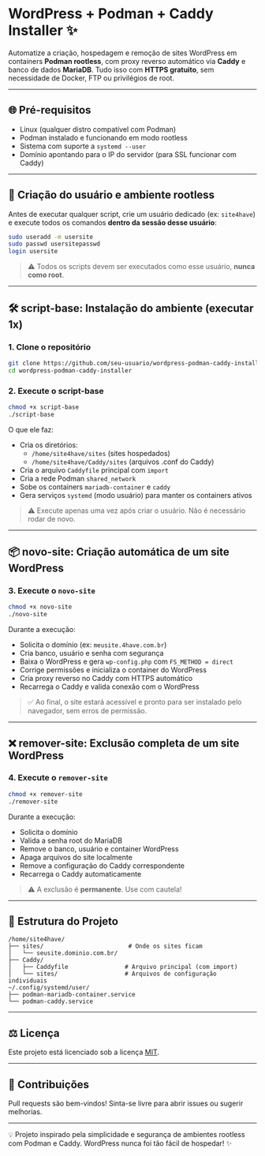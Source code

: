 # WordPress + Podman + Caddy Installer ✨

Automatize a criação, hospedagem e remoção de sites WordPress em containers **Podman rootless**, com proxy reverso automático via **Caddy** e banco de dados **MariaDB**. Tudo isso com **HTTPS gratuito**, sem necessidade de Docker, FTP ou privilégios de root.

---

## 🌐 Pré-requisitos

- Linux (qualquer distro compatível com Podman)
- Podman instalado e funcionando em modo rootless
- Sistema com suporte a `systemd --user`
- Domínio apontando para o IP do servidor (para SSL funcionar com Caddy)

---

## 👤 Criação do usuário e ambiente rootless

Antes de executar qualquer script, crie um usuário dedicado (ex: `site4have`) e execute todos os comandos **dentro da sessão desse usuário**:

```bash
sudo useradd -m usersite
sudo passwd usersitepasswd
login usersite
```

> ⚠️ Todos os scripts devem ser executados como esse usuário, **nunca como root**.

---

## 🛠️ script-base: Instalação do ambiente (executar 1x)

### 1. Clone o repositório

```bash
git clone https://github.com/seu-usuario/wordpress-podman-caddy-installer.git
cd wordpress-podman-caddy-installer
```

### 2. Execute o script-base

```bash
chmod +x script-base
./script-base
```

O que ele faz:

- Cria os diretórios:
  - `/home/site4have/sites` (sites hospedados)
  - `/home/site4have/Caddy/sites` (arquivos .conf do Caddy)
- Cria o arquivo `Caddyfile` principal com `import`
- Cria a rede Podman `shared_network`
- Sobe os containers `mariadb-container` e `caddy`
- Gera serviços `systemd` (modo usuário) para manter os containers ativos

> ⚠️ Execute apenas uma vez após criar o usuário. Não é necessário rodar de novo.

---

## 📦 novo-site: Criação automática de um site WordPress

### 3. Execute o `novo-site`

```bash
chmod +x novo-site
./novo-site
```

Durante a execução:

- Solicita o domínio (ex: `meusite.4have.com.br`)
- Cria banco, usuário e senha com segurança
- Baixa o WordPress e gera `wp-config.php` com `FS_METHOD = direct`
- Corrige permissões e inicializa o container do WordPress
- Cria proxy reverso no Caddy com HTTPS automático
- Recarrega o Caddy e valida conexão com o WordPress

> ✅ Ao final, o site estará acessível e pronto para ser instalado pelo navegador, sem erros de permissão.

---

## ❌ remover-site: Exclusão completa de um site WordPress

### 4. Execute o `remover-site`

```bash
chmod +x remover-site
./remover-site
```

Durante a execução:

- Solicita o domínio
- Valida a senha root do MariaDB
- Remove o banco, usuário e container WordPress
- Apaga arquivos do site localmente
- Remove a configuração do Caddy correspondente
- Recarrega o Caddy automaticamente

> ⚠️ A exclusão é **permanente**. Use com cautela!

---

## 📁 Estrutura do Projeto

```
/home/site4have/
├── sites/                        # Onde os sites ficam
│   └── seusite.dominio.com.br/
├── Caddy/
│   ├── Caddyfile                # Arquivo principal (com import)
│   └── sites/                   # Arquivos de configuração individuais
~/.config/systemd/user/
├── podman-mariadb-container.service
└── podman-caddy.service
```

---

## ⚖️ Licença

Este projeto está licenciado sob a licença [MIT](LICENSE).

---

## 🤝 Contribuições

Pull requests são bem-vindos! Sinta-se livre para abrir issues ou sugerir melhorias.

---

💡 Projeto inspirado pela simplicidade e segurança de ambientes rootless com Podman e Caddy. WordPress nunca foi tão fácil de hospedar! ✨

